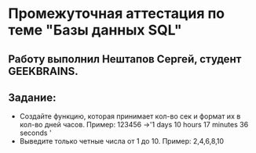 # Промежуточная аттестация по теме "Базы данных SQL"
## Работу выполнил Нештапов Сергей, студент GEEKBRAINS.
## Задание:
* Создайте функцию, которая принимает кол-во сек и формат их в кол-во дней часов. Пример: 123456 ->'1 days 10 hours 17 minutes 36 seconds '
* Выведите только четные числа от 1 до 10. Пример: 2,4,6,8,10